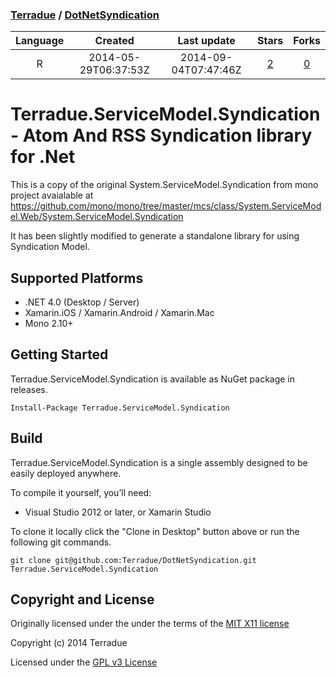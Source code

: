 ### [Terradue](https://github.com/Terradue) / [DotNetSyndication](https://github.com/Terradue/DotNetSyndication)

|    Language   | Created       | Last update | Stars          | Forks          | 
|:-------------:|:-------------:|:-----------:|:--------------:|:--------------:|
| R  | 2014-05-29T06:37:53Z  | 2014-09-04T07:47:46Z  | [2](https://github.com/Terradue/DotNetSyndication/stargazers) | [0](https://github.com/Terradue/DotNetSyndication/network) |


# Terradue.ServiceModel.Syndication - Atom And RSS Syndication library for .Net

This is a copy of the original System.ServiceModel.Syndication from mono project avaialable at https://github.com/mono/mono/tree/master/mcs/class/System.ServiceModel.Web/System.ServiceModel.Syndication

It has been slightly modified to generate a standalone library for using Syndication Model.

## Supported Platforms

* .NET 4.0 (Desktop / Server)
* Xamarin.iOS / Xamarin.Android / Xamarin.Mac
* Mono 2.10+

## Getting Started

Terradue.ServiceModel.Syndication is available as NuGet package in releases.

```
Install-Package Terradue.ServiceModel.Syndication
```

## Build

Terradue.ServiceModel.Syndication is a single assembly designed to be easily deployed anywhere. 

To compile it yourself, you’ll need:

* Visual Studio 2012 or later, or Xamarin Studio

To clone it locally click the "Clone in Desktop" button above or run the 
following git commands.

```
git clone git@github.com:Terradue/DotNetSyndication.git Terradue.ServiceModel.Syndication
```

## Copyright and License

Originally licensed under the under the terms of the [MIT X11 license](https://github.com/Terradue/DotNetSyndication/blob/master/MIT.X11)

Copyright (c) 2014 Terradue

Licensed under the [GPL v3 License](https://github.com/Terradue/DotNetSyndication/blob/master/LICENSE)
